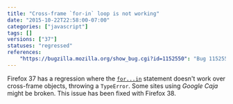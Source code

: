 ```yaml
---
title: "Cross-frame `for-in` loop is not working"
date: "2015-10-22T22:58:00-07:00"
categories: ["javascript"]
tags: []
versions: ["37"]
statuses: "regressed"
references:
    "https://bugzilla.mozilla.org/show_bug.cgi?id=1152550": "Bug 1152550 - Cross-frame for-in is broken on Firefox 37, 38 beta"
---
```

Firefox 37 has a regression where the [`for...in`](https://developer.mozilla.org/en-US/docs/Web/JavaScript/Reference/Statements/for...in) statement doesn't work over cross-frame objects, throwing a `TypeError`. Some sites using *Google Caja* might be broken. This issue has been fixed with Firefox 38.
